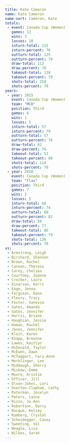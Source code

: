 ```yaml
---
title: Kate Cameron
name: Kate Cameron
name-sort: Cameron, Kate
totals:
 - event: Canada Cup (Women)
   games: 13
   wins: 3
   losses: 10
   inturn-total: 125
   inturn-percent: 76
   outturn-total: 125
   outturn-percent: 79
   draw-total: 112
   draw-percent: 76
   takeout-total: 138
   takeout-percent: 79
   shots-total: 250
   shots-percent: 78
years:
 - year: 2015
   event: Canada Cup (Women)
   team: "MCD"
   position: Third
   games: 6
   wins: 1
   losses: 5
   inturn-total: 57
   inturn-percent: 79
   outturn-total: 57
   outturn-percent: 76
   draw-total: 62
   draw-percent: 76
   takeout-total: 52
   takeout-percent: 80
   shots-total: 114
   shots-percent: 78
 - year: 2018
   event: Canada Cup (Women)
   team: "Flax"
   position: Third
   games: 7
   wins: 2
   losses: 5
   inturn-total: 68
   inturn-percent: 74
   outturn-total: 68
   outturn-percent: 82
   draw-total: 50
   draw-percent: 77
   takeout-total: 86
   takeout-percent: 79
   shots-total: 136
   shots-percent: 78
vs:
 - Armstrong, Leigh
 - Birchard, Shannon
 - Brown, Rachel
 - Cannon, Theresa
 - Carey, Chelsea
 - Courtney, Joanne
 - Crocker, Laura
 - Einarson, Kerri
 - Enge, Jenna
 - Ferguson, Dana
 - Fleury, Tracy
 - Foster, Vanessa
 - Gates, Amanda
 - Gates, Jennifer
 - Harris, Briane
 - Haughian, Jessie
 - Homan, Rachel
 - Jones, Jennifer
 - Klein, Karen
 - Knapp, Breanne
 - Lawes, Kaitlyn
 - McDonald, Taylor
 - McEwen, Dawn
 - McTaggart, Cary-Anne
 - Merklinger, Lee
 - Middaugh, Sherry
 - Miskew, Emma
 - Moore, Kristie
 - Officer, Jill
 - Olson-Johns, Lori
 - Overton-Clapham, Cathy
 - Peterman, Jocelyn
 - Peters, Laine
 - Rizzo, Jo-Ann
 - Robertson, Darcy
 - Rocque, Kelsey
 - Rumberg, Crystal
 - Scheidegger, Casey
 - Sweeting, Val
 - Weagle, Lisa
 - Wilkes, Sarah
---
```

